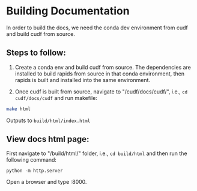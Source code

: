 # Building Documentation

In order to build the docs, we need the conda dev environment from cudf and build cudf from source. 


## Steps to follow:

1. Create a conda env and  build cudf from source. The dependencies are installed to build rapids from source in that conda environment, then rapids is built and installed into the same environment.

2. Once cudf is built from source, navigate to "/cudf/docs/cudf/", i.e., `cd cudf/docs/cudf` and run makefile:

```bash
make html
```
Outputs to `build/html/index.html`


## View docs html page:

First navigate to "/build/html/" folder, i.e., `cd build/html` and then run the following command:

```
python -m http.server
```
Open a browser and type <host-ip>:8000. 


